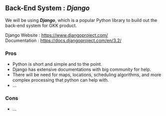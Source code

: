 ## Back-End System : *Django*
We will be using ***Django***, which is a popular Python library to build out the back-end system for GKK product.

Django Website : https://www.djangoproject.com/  
Documentation : https://docs.djangoproject.com/en/3.2/  

### Pros
- Python is short and simple and to the point. 
- Django has extensive documentations with big community for help. 
- There will be need for maps, locations, scheduling algorithms, and more complex processing that python can help with. 
- ...


### Cons
- ...